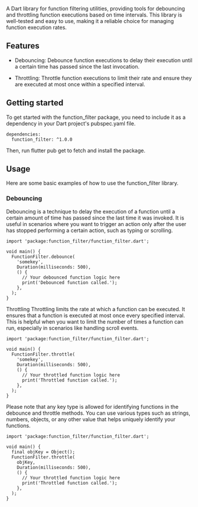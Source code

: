 A Dart library for function filtering utilities, providing tools for debouncing and throttling function executions based on time intervals. This library is well-tested and easy to use, making it a reliable choice for managing function execution rates.

## Features

 - Debouncing: Debounce function executions to delay their execution until a certain time has passed since the last invocation.

 - Throttling: Throttle function executions to limit their rate and ensure they are executed at most once within a specified interval.

## Getting started

To get started with the function_filter package, you need to include it as a dependency in your Dart project's pubspec.yaml file.
```
dependencies:
  function_filter: ^1.0.0
```
Then, run flutter pub get to fetch and install the package.

## Usage

Here are some basic examples of how to use the function_filter library.

### Debouncing
Debouncing is a technique to delay the execution of a function until a certain amount of time has passed since the last time it was invoked. It is useful in scenarios where you want to trigger an action only after the user has stopped performing a certain action, such as typing or scrolling.

````
import 'package:function_filter/function_filter.dart';

void main() {
  FunctionFilter.debounce(
    'somekey',
    Duration(milliseconds: 500),
    () {
      // Your debounced function logic here
      print('Debounced function called.');
    },
  );
}
````

Throttling
Throttling limits the rate at which a function can be executed. It ensures that a function is executed at most once every specified interval. This is helpful when you want to limit the number of times a function can run, especially in scenarios like handling scroll events.

```
import 'package:function_filter/function_filter.dart';

void main() {
  FunctionFilter.throttle(
    'somekey',
    Duration(milliseconds: 500),
    () {
      // Your throttled function logic here
      print('Throttled function called.');
    },
  );
}
```

Please note that any key type is allowed for identifying functions in the debounce and throttle methods. You can use various types such as strings, numbers, objects, or any other value that helps uniquely identify your functions.

```
import 'package:function_filter/function_filter.dart';

void main() {
  final objKey = Object();
  FunctionFilter.throttle(
    objKey,
    Duration(milliseconds: 500),
    () {
      // Your throttled function logic here
      print('Throttled function called.');
    },
  );
}
```




